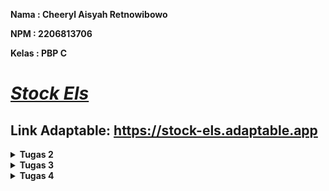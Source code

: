 **Nama    : Cheeryl Aisyah Retnowibowo**

**NPM     : 2206813706**

**Kelas   : PBP C**

# [*Stock Els*](https://stock-els.adaptable.app/main)

## Link Adaptable: https://stock-els.adaptable.app

<details>
<summary><b>Tugas 2</b></summary>

### 1. Jelaskan bagaimana cara kamu mengimplementasikan checklist secara step-by-step (bukan hanya sekadar mengikuti tutorial).
- [x] **Membuat sebuah proyek Django baru.**
    
    Diawali dengan pembuatan direktori lokal dengan nama sesuai dengan aplikasi yang diinginkan, yaitu `stock_els`. Setelah itu, buat dan aktifkan *virtual environment* pada direktori yang sama dengan tujuan agar *package* dan *dependencies* tidak bertabrakan dengan proyek lainnya dengan menggunakan perintah berikut:
    ```
    python -m venv env
    ```
    ```
    env\Scripts\activate.bat
    ```
    Langkah selanjutnya adalah buat file `requirements.txt`, tambahkan dan *install* *dependencies* tersebut.
    ```
    pip install -r requirements.txt
    ```
    Untuk membuat sebuah proyek Django, jalankan perintah berikut:
    ```
    django-admin startproject stock_els .
    ```
    Konfigurasi proyek dengan menetapkan nilai `["*"]` pada `ALLOWED_HOSTS` di file `settings.py` dengan tujuan agar kita terdaftar sebagai *host* yang diizinkan untuk mengakses aplikasi web. Sebagai tambahan, untuk mengabaikan berkas dan direktori yang tidak diperlukan, buat *file* `.gitignore`.

- [x] **Membuat aplikasi dengan nama `main` pada proyek tersebut.**
    
    Untuk membuat aplikasi dengan nama `main` pada *folder* utama, jalankan perintah berikut:
    ```
    python manage.py startapp main
    ```

- [x]  **Melakukan routing pada proyek agar dapat menjalankan aplikasi `main`.**
    
    Setelah terbentuk *folder* baru dengan nama `main` di dalam *folder* utama `stock_els` , tambahkan `main` pada variabel `INSTALLED_APPS` dalam *file* `settings.py` sehingga proyek dapat mendaftarkan dan menjalankan aplikasi `main`.

- [x]  **Membuat model pada aplikasi `main` dengan nama `Item` dan memiliki atribut wajib sebagai berikut.**
    * `name` sebagai nama item dengan tipe `CharField`.
    * `amount` sebagai jumlah item dengan tipe `IntegerField`.
    * `description` sebagai deskripsi item dengan tipe `TextField`.
    
    Pembuatan model tersebut dilakukan dengan menambahkan atribut tersebut dan atribut lain yang diinginkan beserta tipe datanya yang sesuai pada *file* `models.py` di dalam *folder* aplikasi `main`.
    Jika melakukan perubahan model, lakukan migrasi model agar Django dapat mengetahui adanya perubahan pada model basis data dengan menjalankan perintah `python manage.py makemigrations`, lalu diikuti dengan perintah `python manage.py migrate`.

- [x] **Membuat sebuah fungsi pada `views.py` untuk dikembalikan ke dalam sebuah template HTML yang menampilkan nama aplikasi serta nama dan kelas kamu.**
    
    Untuk melakukan langkah ini, buka *file* `views.py` pada *folder* aplikasi `main` dan tambahkan baris impor `from django.shortcuts import render` untuk mengimpor fungsi *render* yang digunakan untuk me-*render* tampilan HTML dengan data yang diberikan. Selain itu, tambahkan pula fungsi `show_main` yang diisi dengan nama, npm, dan kelas. Di akhir baris, tambahkan kode `return render(request, "main.html", context)` untuk me-*render* tampilan `main.html` dengan menggunakan fungsi `render`.

- [x] **Membuat sebuah routing pada `urls.py` aplikasi `main` untuk memetakan fungsi yang telah dibuat pada `views.py`.**
    
    Pembuatan *routing* pada `urls.py` aplikasi `main` dilakukan dengan pembuatan *file* `urls.py` dalam *folder* `main`. Setelah itu, lakukan impor `path` dari `django.urls` dan impor `show_main` dari `main.views`. Definisikan `app_name` dengan `'main'` untuk memberikan nama unik pada pola URL aplikasi dan buatlah varibel `urlpatterns` menjadi:
    ```
    urlpatterns = [
        path('', show_main, name='show_main'),
    ]
    ```
    Pada fungsi `path`, terdapat parameter pertama yaitu `''` agar halaman aplikasi tersebut muncul pada halaman utama *local path*. Parameter kedua adalah `show_main` yang berfungsi sebagai tampilan yang akan muncul ketika URL terkait diakses. Parameter ketiga yaitu `name` adalah untuk mengakses fungsi `show_main`.
    
- [x] **Melakukan deployment ke Adaptable terhadap aplikasi yang sudah dibuat sehingga nantinya dapat diakses oleh teman-temanmu melalui Internet.**
    
    Untuk melakukan *deployment* ke Adaptable, unggah proyek terlebih dahulu ke repositori GitHub. Buat repositori GitHub baru dengan `stock-els` dan *visibility public* agar dapat dilihat orang lain. Lalu, sambungkan *folder* repositori lokal dengan repositori GitHub tersebut dengan melakukan `add`, `commit`, dan `push`.

    Setelah repositori GitHub selesai dibuat, *login* Adaptable dengan akun GitHub yang sama. Tekan tombol `New App` dan pilih `Connect an Existing Repository` lalu pilih repositori proyek `stock_els`. Selanjutnya, gunakan `Python App Template` sebagai *deploy template*-nya, `Postgre SQL` sebagai *database type*, dan sesuaikan versi python yang digunakan (`3.11`). Setelah itu, jalankan perintah `python manage.py migrate && gunicorn stock_els.wsgi` pada `Start Command`. Masukkan nama aplikasi (`stock-els`), ceklis bagian `HTTP Listener on PORT`, dan klik `Deploy App` untuk memulai *deployment process*.

- [x] **Membuat sebuah `README.md` yang berisi tautan menuju aplikasi Adaptable yang sudah di-deploy, serta jawaban dari beberapa pertanyaan yang diminta.**
    
    Menambahkan *file* `README.md` pada *folder* utama dan menjawab pertanyaan-pertanyaan yang diminta. Setiap melakukan perubahan pada *file* ini, lakukan perintah `add`, `commit`, dan `push` agar jawaban dapat tersinkronisasi dengan yang ada di repositori GitHub.

### 2. Buatlah bagan yang berisi request client ke web aplikasi berbasis Django beserta responnya dan jelaskan pada bagan tersebut kaitan antara urls.py, views.py, models.py, dan berkas html.
<img width="2142" alt="Flowchart Django" src="https://github.com/cheerylaisyah/stock_els/assets/113777425/fcf6bebf-0c9b-49e7-b0d5-2ce05c7030db">

### 3. Jelaskan mengapa kita menggunakan virtual environment? Apakah kita tetap dapat membuat aplikasi web berbasis Django tanpa menggunakan virtual environment?

*Virtual environment* adalah *tools* untuk mengisolasi *package* dan *dependencies* pada suatu proyek. Dengan *virtual environment*, kita dapat mengerjakan banyak proyek aplikasi dengan kebutuhan *library* beragam tanpa harus mengganggu proyek aplikasi lainnya. Dengan kata lain, *virtual environment* akan membuat pengelolaan dependensi proyek menjadi lebih mudah dan efisien.

Pembuatan aplikasi *web* berbasis Django tetap bisa dilakukan tanpa menggunakan *virtual environment*, namun akan menjadi lebih sulit karena terdapat beberapa potensi masalah yang dapat muncul seperti, salah satunya adalah tabrakan antara proyek satu dengan proyek lainnya, khususnya jika keduanya memiliki dependensi yang berbeda. Oleh karena itu, penggunaan *virtual environment* dalam pembuatan aplikasi web berbasis Django sangatlah dianjurkan.

### 4. Jelaskan apakah itu MVC, MVT, MVVM dan perbedaan dari ketiganya.
a. **MVC (Model-View-Controller)**:
    MVC adalah sebuah konsep arsitektur yang membagi kode pada aplikasi menjadi tiga komponen sehingga pemeliharaan dan pengoptimalan sistem menjadi lebih mudah. Cara kerja ini populer disebut dengan *separation of concerns*. 
    
- *Model*: Mengelola dan berhubungan langsung dengan *database*.
- *View*: Menyajikan tampilan informasi kepada pengguna
- *Controller*: Menghubungkan *Model* dan *Vview* dalam setiap proses *request* dari *user*. 

Alur kerja MVC yaitu *Controller* berinteraksi dengan *user*, lalu meneruskan perintah *user* ke *model* untuk menampilkan data yang diminta. Selanjutnya *model* akan memberikan data tersebut ke *Controller* agar ditampilkan oleh *View*. 

b. **MVT (Model-View-Template)**:
    MVT adalah sebuah konsep arsitektur yang digunakan dalam pengembangan web untuk memisahkan komponen-komponen utama dari sebuah aplikasi. Konsep ini memungkinkan pengembang web untuk mengorganisasi dan mengelola kode dengan lebih terstruktur.
    
- *Model*: Menyimpan data dan logika aplikasi.
- *View*: Menampilkan data dari *Model* dan menghubungkannya dengan *Template*.
- *Template*: Menentukan tampilan antarmuka pengguna.
    
Alur kerja MVT yaitu permintaan yang masuk ke dalam *server* akan diproses melalui *urls* untuk diteruskan ke *View* yang didefinisikan oleh pengembang untuk memproses permintaan tersebut. Apabila terdapat proses yang membutuhkan keterlibatan *database*, maka nantinya *View* akan memanggil *query* ke *Model* dan *database* akan mengembalikan hasil dari *query* tersebut ke *View*. Setelah permintaan telah selesai diproses, hasil proses tersebut akan dipetakan ke dalam HTML yang sudah didefinisikan sebelum akhirnya HTML tersebut dikembalikan ke pengguna sebagai *respons*.

c. **MVVM (Model-View-ViewModel)**:
    MVVM adalah sebuah arsitektur atau pola desain *software*, yang memisahkan logika bisnis dengan logika presentasi atau kontrol antarmuka pengguna (UI) menjadi tiga lapisan sehingga membuat aplikasi lebih mudah dikembangkan dan diuji karena minim masalah. 
    
- *Model*: Menyimpan logika bisnis dan data aplikasi.
- *View*: Bertanggung jawab menentukan struktur, tata letak, teks, gambar, dan elemen antarmuka lainnya yang nantinya dilihat oleh pengguna.
- *ViewModel*: *Layer ViewModel* berada di antara *layer View* dan *Model*, dan berfungsi sebagai penghubung keduanya.
    
Alur proses MVVM adalah *ViewModel* mendapatkan *input* dari *View* mengenai aktivitas pengguna, dan melakukan *2-way data binding*. Perubahan pada elemen dalam kumpulan data secara otomatis diperbarui dalam kumpulan data terikat, dan menentukan fungsi UI. Setelah mendapatkan data, *ViewModel* meneruskannya ke *layer Model* untuk dimanipulasi dan disimpan. Perubahan status yang terjadi selama proses tersebut akan diumumkan melalui notifikasi perubahan dan akan dikirimkan data yang diperbarui ke *View* untuk ditampilkan kembali kepada pengguna.

**Perbedaan antara MVC, MVT dan MVVM:**

Ketiga pola arsitektur di atas memiliki komponen *Model* dan *View*, namun ketiganya memiliki tiga alur kerja yang berbeda. Perbedaan tersebut adalah sebagai berikut:
- Pada MVC, terdapat *Controller* yang berfungsi sebagai pengontrol interaksi atau media penghubung antara *Model* dan *View*.
- Pada MVT, ia serupa dengan MVC namun MVT memanfaatkan *Template* sebagai elemen terpisah yang mengatur tampilan antarmuka pengguna.
- Pada MVVM, terdapat *ViewModel* yang berperan sebagai mediator pengelola tampilan serta interaksi pengguna.
</details>

<details>
<summary><b>Tugas 3</h1></b></summary>

### 1. Apa perbedaan antara form POST dan form GET dalam Django?
| POST  | GET |
| ------------- | ------------- |
| Mengirimkan data atau nilai langsung ke *action* untuk ditampung, tanpa menampilkan pada URL | Menampilkan data/nilai pada URL, kemudian akan ditampung oleh *action*  |
| Lebih aman | Kurang aman |
| Digunakan untuk mengirimkan data yang penting/kredensial.  | Digunakan untuk mengirimkan data dengan informasi umum yang dapat dilihat oleh *public* |
| Menampung data yang tidak terbatas | Hanya bisa menampung 2047 data |
| Pemanggilan method POST menggunakan $_POST | Pemanggilan method GET menggunakan $_GET |

### 2. Apa perbedaan utama antara XML, JSON, dan HTML dalam konteks pengiriman data?
| Perbedaan | JSON | XML | HTML |
|--------------------------|---------------------------------------------|---------------------------------------------|---------------------------------------------|
| Pemahaman Data | Format data sering digunakan untuk pertukaran data terstruktur antara aplikasi | Format data yang sering digunakan untuk pertukaran data terstruktur, konfigurasi, dan penyimpanan dokumen | Digunakan untuk menggambarkan tampilan dan struktur halaman *web* |
| Struktur Data | Data dijelaskan dalam bentuk pasangan *key-value* (objek) atau array | Data dijelaskan dalam elemen yang dapat bersarang dan memiliki hierarki | Digunakan untuk membuat tampilan halaman *web* dengan elemen, atribut, dan teks |
| Tipe Data | Mendukung tipe data dasar seperti string, angka, boolean, objek, dan array | Mendukung berbagai jenis data dengan definisi khusus melalui DTD atau XML Schema | Mengandung teks, tautan, gambar, video, audio, dan elemen tampilan *web* lainnya |
| Validasi | Tidak memiliki mekanisme bawaan untuk validasi data | Dukungan untuk validasi data dengan XML Schema atau DTD | Tidak memiliki mekanisme bawaan untuk validasi data |
| Pembacaan | Penulisan dan pembacaan data relatif mudah, terutama dalam bahasa JavaScript | Pembacaan data memerlukan *parsing* XML, yang bisa jadi lebih kompleks | Penulisan dan pembacaan data mudah karena HTML didesain untuk ditampilkan di *browser* |
| Ukuran Data | Struktur data ringan dan biasanya lebih efisien dalam pengiriman dan penerimaan data | Lebih berat dan memerlukan lebih banyak karakter untuk menggambarkan data yang sama | Lebih berat dibandingkan JSON, tetapi biasanya lebih ringan daripada XML |
| Kelebihan | Mudah dibaca oleh manusia dan digunakan untuk pertukaran data antar aplikasi | Dukungan untuk validasi struktur data dan fleksibilitas dalam mendefinisikan tipe data | Digunakan untuk membuat tampilan halaman web yang interaktif |
| Kekurangan | Tidak memiliki mekanisme bawaan untuk validasi data dan kurang ekspresif dibandingkan XML | Memerlukan *parsing* yang lebih kompleks dan lebih berat daripada JSON | Tidak terstruktur secara formal dan memiliki keterbatasan dalam pengiriman data terstruktur |

### 3. Mengapa JSON sering digunakan dalam pertukaran data antara aplikasi web modern?
JSON didukung oleh JavaScript, yaitu bahasa pemrograman yang paling banyak digunakan dalam pengembangan *web* sehingga JSON memudahkan para *developer* untuk *parsed* dan *manipulated* dalam aplikasi *front-end*. JSON memungkinkan *developer* untuk merepresentasikan struktur data yang kompleks dalam format yang ringkas dan mudah dibaca sehingga ideal untuk pertukaran data antar aplikasi *web*. 

*Main point* dari JSON adalah *simplicity and readibility*. JSON sangat mudah ditulis dan dipahami karena menggunakan format yang sangat *human-readable*. JSON juga mendukung tipe-tipe data umum, seperti string, angka, boolean, null, objek, dan array, yang dapat di-*nested* dan dikombinasikan dengan berbagai cara. Selain itu, JSON juga memiliki tingkat *compatibility* dan *interoperability* yang baik dengan berbagai *platform*, bahasa, dan *frameworks*. JSON juga umumnya lebih cepat dan ringan daripada XML karena ukurannya yang lebih kecil dan strukturnya lebih sederhana. Oleh karena itu, JSON sering digunakan karena memiliki banyak keuntungan yang memudahkan para *developer* untuk mengembangkan suatu aplikasi *web* modern. 

### 4. Jelaskan bagaimana cara kamu mengimplementasikan checklist secara step-by-step (bukan hanya sekadar mengikuti tutorial).

- [x] **Membuat input form untuk menambahkan objek model pada app sebelumnya**
    1. Membuat folder `templates` pada *root folder* bernama `base.html` sebagai *template* dasar yang digunakan untuk kerangka umum halaman *web* lainnya dalam proyek dengan kode:

        ```
        {% load static %}
        <!DOCTYPE html>
        <html lang="en">
            <head>
                <meta charset="UTF-8" />
                <meta
                    name="viewport"
                    content="width=device-width, initial-scale=1.0"
                />
                {% block meta %}
                {% endblock meta %}
            </head>

            <body>
                {% block content %}
                {% endblock content %}
            </body>
        </html>
        ```

    2. Menambahkan kode `'DIRS': [BASE_DIR / 'templates'],` dalam `TEMPLATES` pada `settings.py` yang berada di subdirektori `stock_els`. Hal ini dilakukan agar `base.html` terbaca sebagai berkas *template*.
    3. Ubah kode yang pernah dibuat pada `main.html` dengan menambahkan:
    ```
    {% extends 'base.html' %}

    {% block content %}
        *kode yang pernah dibuat*
    {% endblock content %}
    ```
    4. Untuk membuat struktur *form* yang dapat menerima data produk baru, buat *file* baru dalam *folder* `main` dengan nama `forms.py` dengan kode:
    ```
    from django.forms import ModelForm
    from main.models import Product

    class ProductForm(ModelForm):
        class Meta:
            model = Product 
            fields = ["name", "amount", "size", "qty", "description"]
    ```
    - *ketika data dari *form* disimpan, isi dari *form* akan disimpan menjadi objek `Product`*

- [x] **Tambahkan 5 fungsi views untuk melihat objek yang sudah ditambahkan dalam format HTML, XML, JSON, XML by ID, dan JSON by ID**
    1. Untuk menampilkan objek dalam format HTML, pada `views.py` dalam folder `main`, tambahkan import baru dan fungsi baru `create_product` dengan parameter `request`, dan ubah fungsi `show_main`:
    ```
    from django.http import HttpResponseRedirect
    from main.forms import ProductForm
    from django.urls import reverse

    def show_main(request):
        products = Product.objects.all()

        context = {
           ...
        }

        return render(request, "main.html", context)

    def create_product(request):
        form = ProductForm(request.POST or None)

        if form.is_valid() and request.method == "POST":
            form.save()
            return HttpResponseRedirect(reverse('main:show_main'))

        context = {'form': form}
        return render(request, "create_product.html", context)
    ```
    - `form = ProductForm(request.POST or None)` --> membuat `ProductForm` baru dengan memasukkan QueryDict berdasarkan input *user* pada `request.POST`
    - `form.is_valid()` --> memvalidasi isi input dari *form*.
    - `form.save()` --> membuat dan menyimpan data dari *form*.
    - `return HttpResponseRedirect(reverse('main:show_main'))` --> melakukan *redirect* setelah data *form* berhasil disimpan.
    - `Product.objects.all()` --> mengambil seluruh object Product yang tersimpan pada *database*.
    2. Buat file `create_product.html` pada folder `main/templates` dan isi dengan kode berikut:
    ```
    {% extends 'base.html' %} 

    {% block content %}
    <h1>Add New Product</h1>

    <form method="POST">
        {% csrf_token %}
        <table>
            {{ form.as_table }}
            <tr>
                <td></td>
                <td>
                    <input type="submit" value="Add Product"/>
                </td>
            </tr>
        </table>
    </form>

    {% endblock %}
    ```
    - `<form method="POST">` --> menandakan *block* untuk *form* dengan metode POST.
    - `{% csrf_token %}` --> token yang berfungsi sebagai *security*
    - `{{ form.as_table }}` --> menampilkan *fields form* yang telah dibuat pada `forms.py` sebagai *table*
    - `<input type="submit" value="Add Product"/>` --> tombol *submit* untuk mengirimkan *request* ke *view* `create_product(request)`.
    3. Untuk menampilkan data produk dalam bentuk *table* serta tombol `Add New Product` yang akan *redirect* ke halaman *form* dengan menambahkan kode di bawah ini di antara `{% block content %}` dan `{% endblock content %}`:
    ```
    ...
    <table>
    <tr>
        <th>Name</th>
        <th>Amount</th>
        <th>Size</th>
        <th>Qty</th>
        <th>Description</th>
        <th>Date Added</th>
    </tr>

    {% for product in products %}
        <tr>
            <td>{{product.name}}</td>
            <td>{{product.amount}}</td>
            <td>{{product.size}}</td>
            <td>{{product.qty}}</td>
            <td>{{product.description}}</td>
            <td>{{product.date_added}}</td>
        </tr>
    {% endfor %}
    </table>

    <br />

    <a href="{% url 'main:create_product' %}">
        <button>
            Add New Product
        </button>
    </a>
    ```
    4. Untuk menampilkan objek dalam format XML, JSON, XML *by* ID, dan JSON *by* ID, buka kembali `views.py` dalam folder `main` lalu tambahkan import dan fungsi di bawah ini:
    ```
    from django.http import HttpResponse
    from django.core import serializers

    def show_xml(request):
        data = Product.objects.all()
        return HttpResponse(serializers.serialize("xml", data), content_type="application/xml")

    def show_json(request):
        data = Product.objects.all()
        return HttpResponse(serializers.serialize("json", data), content_type="application/json")

    def show_xml_by_id(request, id):
        data = Product.objects.filter(pk=id)
        return HttpResponse(serializers.serialize("xml", data), content_type="application/xml")

    def show_json_by_id(request, id):
        data = Product.objects.filter(pk=id)
        return HttpResponse(serializers.serialize("json", data), content_type="application/json")
    ```

- [x] **Membuat routing URL untuk masing-masing views yang telah ditambahkan pada poin 2**
    1. Pada `urls.py` dalam folder `main`, import fungsi yang telah ditambahkan sebelumnya dan tambahkan *path url* ke dalam `urlpatterns` untuk mengakses fungsi yang telah diimpor hingga kode menjadi seperti di bawah ini:
    ```
    ...
    from main.views import show_main, create_product, show_xml, show_json, show_xml_by_id, show_json_by_id
    ...
    urlpatterns = [
    path('', show_main, name='show_main'),
    path('create-product', create_product, name='create_product'),
    path('xml/', show_xml, name='show_xml'),
    path('json/', show_json, name='show_json'),
    path('xml/<int:id>/', show_xml_by_id, name='show_xml_by_id'),
    path('json/<int:id>/', show_json_by_id, name='show_json_by_id'), 
    ]

    ```
### 5. Hasil akses URL pada Postman
- HTML
  <img width="960" alt="HTML" src="https://github.com/cheerylaisyah/stock_els/assets/113777425/e7467225-f05f-4682-941a-0f7bf3371cf4">

- XML
  <img width="960" alt="XML" src="https://github.com/cheerylaisyah/stock_els/assets/113777425/b7cf1e90-51cf-44a9-a4cc-81cf06ce946c">

- JSON
  <img width="960" alt="JSON" src="https://github.com/cheerylaisyah/stock_els/assets/113777425/b9397d92-7dfc-4921-aa19-ebefa6c0ffa3">

- XML *by* ID
  <img width="960" alt="XML by ID" src="https://github.com/cheerylaisyah/stock_els/assets/113777425/73b26d67-adb9-4213-a289-d8e4f84c132f">

- JSON *by* ID
  <img width="960" alt="JSON by ID" src="https://github.com/cheerylaisyah/stock_els/assets/113777425/b9d30b18-c314-4343-8023-19fdcf99171c">

### 6. Melakukan add-commit-push ke GitHub.
Pada *root folder*, lakukan add-commit-push ke dalam repository GitHub yang telah ditetapkan di awal.

========
### Referensi
Dimas, S. (2019, September 17). Perbedaan Method GET dan POST! Kapan sebaiknya digunakan ? Kelas Programmer. Retrieved September 18, 2023, from https://kelasprogrammer.com/perbedaan-method-get-dan-post-kapan-digunakan/

JSON for Web Applications: Benefits and Drawbacks. (2023, August 25). LinkedIn. Retrieved September 18, 2023, from https://www.linkedin.com/advice/3/what-benefits-drawbacks-using-json-data

JSON vs XML. (2022, November 11). AppMaster. Retrieved September 18, 2023, from https://appmaster.io/id/blog/json-vs-xml-id

JSON vs XML - Perbedaan Antara Berbagai Representasi Data - AWS. (n.d.). Amazon AWS. Retrieved September 18, 2023, from https://aws.amazon.com/id/compare/the-difference-between-json-xml/

Panduan Perbedaan XML dan HTML yang Wajib Kamu Ketahui. (2021, December 23). Exabytes. Retrieved September 18, 2023, from https://www.exabytes.co.id/blog/perbedaan-xml-dan-html/

Perbedaan Method POST dan GET Beserta Fungsinya. (2016, November 6). Makinrajin. Retrieved September 18, 2023, from https://makinrajin.com/blog/perbedaan-post-dan-get/

Unlocking the Power of JSON Data Type in Web Development. (2023, April 22). LinkedIn. Retrieved September 18, 2023, from https://www.linkedin.com/pulse/unlocking-power-json-data-type-web-development-elvin-shahsuvarli
</details>

<details>
<summary><b>Tugas 4</h1></b></summary>

### 1. Apa itu Django UserCreationForm, dan jelaskan apa kelebihan dan kekurangannya?
Django UserCreationForm adalah impor form bawaan dari Django yang memudahkan pembuatan form pendaftaran user dalam aplikasi web. UserCreationForm memiliki tiga fields yaitu username, password, confirmation password. Dengan form ini, user baru dapat mendaftar dengan mudah di situs web tanpa harus menulis kode dari awal. 

- **Kelebihan**

    1. *Built-In Authentication*
        Karena merupakan bagian dari *framework* Django, UserCreationForm mudah diimplementasikan dan memiliki fungsionalitas yang tinggi di mana developer tidak perlu membuat *code* dari *strach*
    2. *Security*
        Form telah meng-*handle* masalah kemanan seperti validasi kata sandi dan *password hashing* di mana melindungi data *user*
    3. *Customization*
        Kita dapat dengan mudah mengkustomisasi form tersebut, contohnya menambahkan fields tambahan sebagai syarat registrasi
    4. *Compatibility*
        Karena merupakan bagian dari *framework* Django, form ini akan selalu *update* dengan Django sehingga bersifat *well-maintained* dan memastikan *security & compability updates* yang dilakukan oleh Django itu sendiri.

- **Kekurangan**
    1. *Basic Features*
        UserCreationForm menyediakan fungsi pendaftaran yang sangat *basic* sehingga jika kita memerlukan fitur-fitur tambahan ataupun menyesuaikan dengan desain aplikasi kita, diperlukan kustomisasi kembali di mana dapat menjadi kompleks dan memakan waktu.
    2. *Internationalization* (i18n)
        Perlu dipastikan kembali apakah label-label form dan pesan yang ditampilkan sesuai dengan bahasa yang diinginkan.
    3. *Dependency on Django*
        UserCreationForm merupakan *framework* bawaan dari Django sehingga jika suatu saat aplikasi/web beralih ke sistem otentikasi atau kerangka kerja yang berbeda, perlu disesuaikan kembali fungsionalitas form pendaftaran user.

### 2. Apa perbedaan antara autentikasi dan otorisasi dalam konteks Django, dan mengapa keduanya penting?
| Autentikasi  | Otorisasi |
| ------------- | ------------- |
| Identitas pengguna diperiksa untuk memberikan akses ke sistem | Otoritas pengguna diperiksa untuk mengakses resources pada sistem |
| Pengguna diverifikasi melalui nama pengguna, password, face recognition, retina scan, fingerprint, dll. | Pengguna divalidasi berdasarkan hak ases terhadap resources dengan menggunakan role yang telah ditentukan sebelumnya |
| Memerlukan detail login pengguna | Memerlukan user's privilege atau security levels |
| Menentukan apakah orang tersebut adalah pengguna atau bukan | Menentukan apakah izin yang dimiliki pengguna tersebut |
| Terlihat pada end user | Tidak terlihat oleh end user |

Contoh dari perbedaan keduanya adalah, saat mahasiswa melakukan login pada SCELE. Mahasiswa diharuskan login terlebih dahulu sebagai bentuk autentikasi untuk menenetukan apakah terdaftar sebagai mahasiswa UI atau bukan sebelum mengakses laman SCELE. Setelah mahasiswa berhasil melakukan autentikasi, sistem menentukan informasi apa yang boleh diakses oleh mahasiswa tersebut berdasarkan role yang telah ditentukan dalam sistem.

Autentikasi dan otorisasi sangat penting untuk menjaga keamanan, privasi data, dan integritas sistem komputer dan aplikasi. Keduanya bekerja sama untuk memastikan bahwa hanya pengguna yang berwenang yang dapat mengakses data dan sumber daya yang sesuai, serta melindungi informasi pengguna dari akses yang tidak sah.

### 3. Apa itu cookies dalam konteks aplikasi web, dan bagaimana Django menggunakan cookies untuk mengelola data sesi pengguna?
Cookies dalam konteks aplikasi web adalah potongan data kecil yang disimpan di browser client. Cookies digunakan untuk menyimpan data pengguna dalam file secara permanen (atau untuk waktu tertentu) dan mengelola sesi pengguna dengan efektif dan aman. 

Ketika seorang pengguna pertama kali mengakses situs web Django, cookie session yang unik dibuat dan disimpan di perangkat mereka. Cookie ini berisi sebuah pengenal yaitu session ID sebagai suatu token (barisan karakter) untuk mengenali session yang unik pada aplikasi web tertentu. Session ID memungkinkan Django untuk mengenali dan mengaitkan interaksi pengguna selanjutnya dengan sesi khusus mereka di server. Session ID ini kemudian dapat dipetakan ke suatu struktur data pada sisi web server di mana memudahkan pengambilan dan pembaruan informasi session dengan lancar.

### 4. Apakah penggunaan cookies aman secara default dalam pengembangan web, atau apakah ada risiko potensial yang harus diwaspadai?
Penggunaan cookies dalam pengembangan web relatif aman. Namun, jika data cookie jatuh ke tangan yang salah maka dapat disalahgunakan untuk mengakses sesi penelusuran, mencuri informasi pribadi, dsb. Beberapa serangan yang bisa terjadi berkaitan dengan cookies ini adalah:
a. *Cross-Site Scripting* (XSS)
    Eksploitasi keamanan di mana penyerang menempatkan malicious client-end code ke laman web dengan tujuan untuk mengambil data penting, mengambil cookie dari user atau mengirimkan suatu program yang dapat merusak user namun membuatnya terlihat disebabkan oleh web itu sendiri. Untuk mencegahnya, gunakan metode keamanan seperti HTTP Only untuk melindungi cookies dari serangan ini.
b. *Cross-Site Request Forgery* (CSRF)
    Serangan CSRF dapat memanipulasi cookies untuk melakukan tindakan tidak diinginkan pada nama pengguna yang terotentikasi. Token CSRF dapat diimplementasikan untuk mencegah serangan ini.
Oleh karena itu, walaupun penggunaan cookies aman, namun kita perlu melakukan langkah-langkah pencegahan untuk menghindari hal-hal yang tidak diinginkan, seperti mematuhi praktik keamanan yang baik, mengenkripsi data sensitif yang disimpan dalam cookies, dan melakukan validasi data yang masuk ke dalam cookies.

### 5. Jelaskan bagaimana cara kamu mengimplementasikan checklist di atas secara step-by-step (bukan hanya sekadar mengikuti tutorial).
- [x] **Mengimplementasikan fungsi registrasi, login, dan logout untuk memungkinkan pengguna untuk mengakses aplikasi sebelumnya dengan lancar.**
1. Registrasi

    a. Pada `main/views.py`:
    - Tambahkan import berikut:
        ```
        from django.shortcuts import redirect
        from django.contrib.auth.forms import UserCreationForm
        from django.contrib import messages  
        ```
        Notes:
        - UserCreationForm --> import form bawaan Django yang memudahkan pembuatan form pendaftaran user dalam aplikasi web tanpa harus menulis kode dari awal.
    - Untuk menghasilkan form registrasi secara otomatis dan membuat akun user ketika data form di-submit, buat fungsi `register` dengan parameter `request` dan isi dengan kode berikut:
        ```
        def register(request):
            form = UserCreationForm()

            if request.method == "POST":
                form = UserCreationForm(request.POST)
                if form.is_valid():
                    form.save()
                    messages.success(request, 'Your account has been successfully created!')
                    return redirect('main:login')
            
            context = {'form':form}

            return render(request, 'register.html', context)
        ```
        Notes:
        - `form = UserCreationForm(request.POST)` --> membuat `UserCreationForm` baru dari yang telah di-import sebelumnya dengan memasukkan QueryDict berdasarkan input dari user pada `request.POST`.
        - `form.is_valid` --> memvalidasi data dari form tersebut.
        - `form.save` --> membuat dan menyimpan data dari form tersebut.
        - `messages.success(request, 'Your account has been successfully created!')` --> menampilkan pesan kepada pengguna setelah berhasil membuat akun.
        - `return redirect('main:show_main')` --> melakukan redirect setelah data form berhasil disimpan.

    b. Pada folder `main/templates`, buat file HTML dengan nama `register.html` dan isi dengan kode berikut:
    ```
    {% extends 'base.html' %}

    {% block meta %}
        <title>Register</title>
    {% endblock meta %}

    {% block content %}  

    <div class = "login">
        
        <h1>Register</h1>  

            <form method="POST" >  
                {% csrf_token %}  
                <table>  
                    {{ form.as_table }}  
                    <tr>  
                        <td></td>
                        <td><input type="submit" name="submit" value="Register"/></td>  
                    </tr>  
                </table>  
            </form>

        {% if messages %}  
            <ul>   
                {% for message in messages %}  
                    <li>{{ message }}</li>  
                    {% endfor %}  
            </ul>   
        {% endif %}

    </div>  

    {% endblock content %}
    ```

2. Login

    a. Pada `main/views.py`:
    - Tambahkan import berikut:

        ```
        from django.contrib.auth import authenticate, login
        ```

        Notes:
        - fungsi `authenticate` dan `login` --> melakukan autentikasi dan login jika autentikasi berhasil
    - Untuk membuat form login, buat fungsi `login_user` dengan parameter `request` dan isi dengan kode berikut:
        ```
        def login_user(request):
        if request.method == 'POST':
            username = request.POST.get('username')
            password = request.POST.get('password')
            user = authenticate(request, username=username, password=password)
            if user is not None:
                login(request, user)
                return redirect('main:show_main')
            else:
                messages.info(request, 'Sorry, incorrect username or password. Please try again.')
        context = {}
        return render(request, 'login.html', context)
        ```
        Notes:
        - `authenticate(request, username=username, password=password` --> melakukan autentikasi user berdasarkan username & password yang diterima dari request yang dikirim oleh user saat login.

    b. Pada folder `main/templates`, buat file HTML dengan nama `login.html` dan isi dengan kode berikut:
    ```
    {% extends 'base.html' %}

    {% block meta %}
        <title>Login</title>
    {% endblock meta %}

    {% block content %}

    <div style="display: flex; justify-content: center; align-items: center; min-height: 90vh;">
        <div class="login">

            <h1>Login</h1>

            <form method="POST" action="">
                {% csrf_token %}
                <table>
                    <tr>
                        <td>Username: </td>
                        <td><input type="text" name="username" placeholder="Username" class="form-control"></td>
                    </tr>

                    <tr>
                        <td>Password: </td>
                        <td><input type="password" name="password" placeholder="Password" class="form-control"></td>
                    </tr>

                    <tr>
                        <td></td>
                        <td><input class="btn login_btn" type="submit" value="Login"></td>
                    </tr>
                </table>
            </form>

            {% if messages %}
                <ul>
                    {% for message in messages %}
                        <li>{{ message }}</li>
                    {% endfor %}
                </ul>
            {% endif %}

            Don't have an account yet? <a href="{% url 'main:register' %}">Register Now</a>
            
        </div>
    </div>

    {% endblock content %}
    ``````

3. Logout

    a. Pada `main/views.py`:
    - Tambahkan import berikut::
        ```
        from django.contrib.auth import logout
        ```
    - Buat fungsi `logout_user` dengan parameter `request` dan isi dengan kode berikut:
        ```
        def logout_user(request):
            logout(request)
            return redirect('main:login')
        ```
        Notes:
        - `logout(request)` --> menghapus sesi pengguna yang saat ini masuk.
        - `return redirect('main:login')` --> mengarahkan pengguna ke halaman login dalam aplikasi Django.

    b. Pada `main/templates/main.html`:
    Setelah *hyperlink tag* untuk `Add New Product`, tambahkan kode berikut:
    ```
    ...
    <a href="{% url 'main:logout' %}">
        <button>
            Logout
        </button>
    </a>
    ...
    ```
 - Untuk menampilkan ketiga fungsi tersebut ke aplikasi, buka `main/urls.py`, import fungsi yang telah dibuat dan tambahkan path url dalam `urlpatterns` untuk mengakses fungsi yang di-import:
    ```
    from main.views import register, login_user, logout_user
    ...
    path('register/', register, name='register'), 
    path('login/', login_user, name='login'),
    path('logout/', logout_user, name='logout'),
    ```
- Untuk memastikan hanya user yang memiliki akun pada aplikasi yang dapat mengakses halaman main, lakukan hal berikut:

    a. Pada `main/views.py`:
    
    - Tambahkan import:
        ```
        from django.contrib.auth.decorators import login_required
        ```
        Notes:
        - `from django.contrib.auth.decorators import login_required` --> mengharuskan pengguna untuk login sebelum dapat mengakses suatu halaman web
        
    b. Di atas fungsi `show_main`, tambahkan kode:
    ```
    ...
    @login_required(login_url='/login')
    def show_main(request):
    ...
    ```
- [x] **Membuat dua akun pengguna dengan masing-masing tiga dummy data menggunakan model yang telah dibuat pada aplikasi sebelumnya untuk setiap akun di lokal.**


- [x] **Menghubungkan model Item dengan User.**

a. Pada `main/models.py`

- Tambahkan import:
    ```
    from django.contrib.auth.models import User
    ```
- Dengan *relationship*, kita dapat menghubungkan suatu item dengan satu user tertentu, yaitu dengan menambahkan kode berikut pada model `Item`:
    ```
    class Item(models.Model):
        user = models.ForeignKey(User, on_delete=models.CASCADE)
        ...
    ```

b. Pada `main/views.py`
    
- Pada fungsi `create_item` ubah potongan kodenya menjadi seperti di bawah ini:
    ```
    def create_item(request):
        form = ItemForm(request.POST or None)

        if form.is_valid() and request.method == "POST":
            # Tugas 4
            item = form.save(commit=False)
            item.user = request.user
            item.save()    
            return HttpResponseRedirect(reverse('main:show_main'))
    ...
    ```
    Notes:
    - Parameter `commit=False` --> untuk memastikan objek yang dibuat tidak langsung di-save oleh Django sehingga memungkinkan kita untuk melakukan modifikasi jika diperlukan.
    - `item.user = request.user` --> menandakan bahwa item yang dibuat dimiliki oleh user yang sedang login.
- Untuk memastikan objek `Item` yang ditampilkan hanya milik user yang sedang login, ubah kode pada fungsi `show_main` menjadi seperti berikut:
    ```
    def show_main(request):
        items = Item.objects.filter(user=request.user)
        ...
    ...
    ```

Dengan melakukan perubahan pada model, maka kita perlu melakukan migrasi model pada aplikasi yaitu dengan `python manage.py makemigrations` dan `python manage.py migrate`.

- [x] **Menampilkan detail informasi pengguna yang sedang logged in seperti username dan menerapkan cookies seperti last login pada halaman utama aplikasi.**

a. Menampilkan detail informasi pengguna yang sedang logged in.

- Pada `main/views.py` ubah kode pada fungsi `show_main` menjadi seperti berikut:
    ```
    def show_main(request):
        ...
        context = {
            'name': request.user.username,
        ...
    ...
    ```
    Notes:
    - `request.user.username` --> menampilkan username pengguna yang login pada halaman main.

b. Menerapkan cookies seperti last login pada halaman utama aplikasi.

Pada `main/views.py`:
- Tambahkan import:
    ```
    import datetime
    from django.http import HttpResponseRedirect
    from django.urls import reverse
    ```
- Tambahkan cookie bernama `last_login` di dalam fungsi `login_user` sehingga kita dapat melihat kapan terakhir kali pengguna melakukan login dengan mengganti kode pada blok `if user is not None`:
    ```
    ...
    if user is not None:
        login(request, user)
        response = HttpResponseRedirect(reverse("main:show_main")) 
        response.set_cookie('last_login', str(datetime.datetime.now()))
        return response
    ...
    ```
    Notes:
    - `login(request, user)` --> meminta user melakukan login
    - `response = HttpResponseRedirect(reverse("main:show_main"))` --> membuat response agar redirect ke halaman utama
    - `response.set_cookie('last_login', str(datetime.datetime.now()))` --> membuat cookie last_login dan menambahkannya ke dalam response

- Untuk menambahkan informasi cookie last_login di halaman web, tambahkan potongan kode `'last_login': request.COOKIES['last_login'],` ke dalam variabel `context`.
- Untuk menghapus cookie `last_login` saat pengguna melakukan `logout`, ubah fungsi `logout_user` menjadi di bawah ini:
    ```
    def logout_user(request):
        logout(request)
        response = HttpResponseRedirect(reverse('main:login'))
        response.delete_cookie('last_login')
        return response
    ```
Pada `main/templates/main.html`:
- Untuk menampilkan data last login, tambahkan kode berikut di antara tabel dan button logout:
    ```
    ...
    <h5>Sesi terakhir login: {{ last_login }}</h5>
    ...
    ```

### 6. Bonus
- [x] **Tambahkan tombol dan fungsi untuk menambahkan amount suatu objek sebanyak satu, mengurangi jumlah stok suatu objek sebanyak satu, dan menghapus suatu objek dari inventori .**
- Pada `main/views.py`, buat fungsi untuk ketiga action tersebut:
    ```
    # Menambahkan satu item
    def decrement_item(request, id):
        item = Item.objects.get(id=id)

        if (item.amount > 0):
            item.amount -= 1
            item.save()
            if item.amount <= 0:
            Item.objects.filter(pk=id).delete()

        return HttpResponseRedirect(reverse("main:show_main"))

    # Mengurangi satu item
    def increment_item(request, id):
        item = Item.objects.get(id=id)

        item.amount += 1
        item.save()
        
        return HttpResponseRedirect(reverse("main:show_main"))

    # Menghapus item
    def remove_item(request, id):
        Item.objects.filter(pk=id).delete()

        return HttpResponseRedirect(reverse("main:show_main"))
    ```
- Lakukan routing untuk ketiga fungsi dalam `main/urls.py`:
    ```
    from main.views import decrement_item, increment_item, remove_item

    urlpatterns = [
        ...
        path('decrement-item/<int:id>', decrement_item, name='decrement_item'),
        path('increment-item/<int:id>', increment_item, name='increment_item'),
        path('remove-item/<int:id>', remove_item, name='remove_item')
    ]
    ```
- Tampilkan ketiga action tersebut pada halaman aplikasi dengan menambahkan kode berikut pada `main/templates/main.html`:
    ```
    <!-- menambahkan button tentang amount item sebagai bonus -->
                <td style="text-align: center;">
                    <form action="{% url 'main:increment_item' item.id %}" method="post" style="display: inline;">
                        {% csrf_token %}
                        <button type="submit" name="increment">
                            +
                        </button>
                    </form>
                    <form action="{% url 'main:decrement_item' item.id %}" method="post" style="display: inline;">
                        {% csrf_token %}
                        <button type="submit" name="decrement">
                            -
                        </button>
                    </form>
                    <form action="{% url 'main:remove_item' item.id %}" method="post" style="display: inline;">
                        {% csrf_token %}
                        <button type="submit" name="remove">
                            Remove
                        </button>
                    </form>
                </td>
    ```

### 7. Melakukan add-commit-push ke GitHub.
Pada *root folder*, lakukan add-commit-push ke dalam repository GitHub yang telah ditetapkan di awal.
</details>